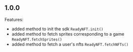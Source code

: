 ## 1.0.0 

Features:

  - added method to init the sdk `ReadyNFT.init()`
  - added method to fetch sprites corresponding to a game `ReadyNFT.fetchSprites()`
  - added method to fetch a user's nfts `ReadyNFT.fetchNFTs()`